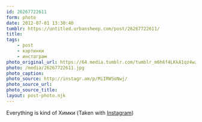 ```yaml
---
id: 26267722611
form: photo
date: 2012-07-01 13:30:40
tumblr: https://untitled.urbansheep.com/post/26267722611/
title:
tags:
    - post
    - картинки
    - инстаграм
photo_original_url: https://64.media.tumblr.com/tumblr_m6h6f4LKkA1qz4wzio1_640.jpg
photo: /media/26267722611.jpg
photo_caption: 
photo_source: http://instagr.am/p/MiIRWSoNwj/
photo_source_url:
photo_source_title:
layout: post-photo.njk
---
```


<p>Everything is kind of Химки (Taken with <a href="http://instagram.com">Instagram</a>)</p>
